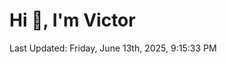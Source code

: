 <h1>Hi 👋, I'm Victor </h1>

<!--RECENT_ACTIVITY:start-->
<!--RECENT_ACTIVITY:end-->

<!--RECENT_ACTIVITY:last_update-->
Last Updated: Friday, June 13th, 2025, 9:15:33 PM
<!--RECENT_ACTIVITY:last_update_end-->
